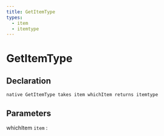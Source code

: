 ```yaml
---
title: GetItemType
types:
  - item
  - itemtype
---
```


# GetItemType

## Declaration

```jass
native GetItemType takes item whichItem returns itemtype
```

## Parameters
whichItem `item`
: 
